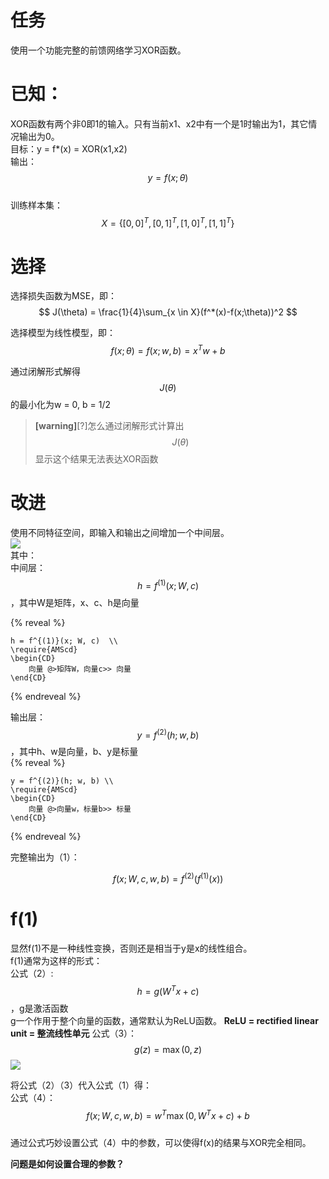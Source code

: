 # 任务  

使用一个功能完整的前馈网络学习XOR函数。  

# 已知：  
XOR函数有两个非0即1的输入。只有当前x1、x2中有一个是1时输出为1，其它情况输出为0。  
目标：y = f*(x) = XOR(x1,x2)  
输出：$$y = f(x; \theta)$$  
训练样本集：$$X = \{[0,0]^T, [0,1]^T, [1,0]^T, [1,1]^T\}$$  

# 选择

选择损失函数为MSE，即：  
$$
J(\theta) = \frac{1}{4}\sum_{x \in X}(f^*(x)-f(x;\theta))^2
$$

选择模型为线性模型，即：  
$$
f(x;\theta) = f(x;w, b) = x^Tw+b
$$

通过闭解形式解得$$J(\theta)$$的最小化为w = 0, b = 1/2  
> **[warning]**[?]怎么通过闭解形式计算出$$J(\theta)$$
显示这个结果无法表达XOR函数  

# 改进

使用不同特征空间，即输入和输出之间增加一个中间层。  
![](http://windmissing.github.io/images_for_gitbook/Bible-DeepLearning/1.png)  
其中：  
中间层：$$h = f^{(1)}(x; W, c)$$，其中W是矩阵，x、c、h是向量  

{% reveal %}
```
h = f^{(1)}(x; W, c)  \\
\require{AMScd}
\begin{CD}
    向量 @>矩阵W，向量c>> 向量
\end{CD}
```
{% endreveal %}

输出层：$$y = f^{(2)}(h; w, b)$$，其中h、w是向量，b、y是标量   
{% reveal %}
```
y = f^{(2)}(h; w, b) \\
\require{AMScd}
\begin{CD}
    向量 @>向量w，标量b>> 标量
\end{CD}
```
{% endreveal %}

完整输出为（1）：  

$$
f(x; W, c, w, b) = f^{(2)}(f^{(1)}(x))
$$

# f(1)

显然f(1)不是一种线性变换，否则还是相当于y是x的线性组合。  
f(1)通常为这样的形式：  
公式（2）:$$h = g(W^Tx+c)$$，g是激活函数  
g一个作用于整个向量的函数，通常默认为ReLU函数。
**ReLU = rectified linear unit = 整流线性单元**
公式（3）：$$g(z) = \max(0, z) $$
![](http://windmissing.github.io/images_for_gitbook/Nielsen-NNDL/6.png)  

将公式（2）（3）代入公式（1）得：  
公式（4）：$$f(x; W, c, w, b) = w^T\max(0, W^Tx+c)+b$$  
通过公式巧妙设置公式（4）中的参数，可以使得f(x)的结果与XOR完全相同。  

**问题是如何设置合理的参数？**
